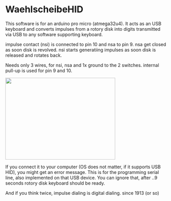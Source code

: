 # WaehlscheibeHID
This software is for an arduino pro micro (atmega32u4).
It acts as an USB keyboard and converts impulses from a rotory disk
into digits transmitted via USB to any software supporting keyboard.

impulse contact (nsi) is connected to pin 10 and nsa to pin 9. nsa get closed
as soon disk is revolved. nsi starts generatiing impulses as soon
disk is released and rotates back.

Needs only 3 wires, for nsi, nsa and 1x ground to the 2 switches. internal pull-up is used
for pin 9 and 10.

<img src="https://github.com/antonmeyer/WaehlscheibeHID/blob/master/IMG_5230.JPG" height="256" width="342">

If you connect it to your computer (OS does not matter, if it supports USB HID), you might get
an error message. This is for the programming serial line, also implemented on that USB device.
You can ignore that, after ..9 seconds rotory disk keyboard should be ready.

And if you think twice, impulse dialing is digital dialing. since 1913 (or so)

